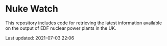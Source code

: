 # Nuke Watch

This repository includes code for retrieving the latest information available on the output of EDF nuclear power plants in the UK.

Last updated: 2021-07-03 22:06